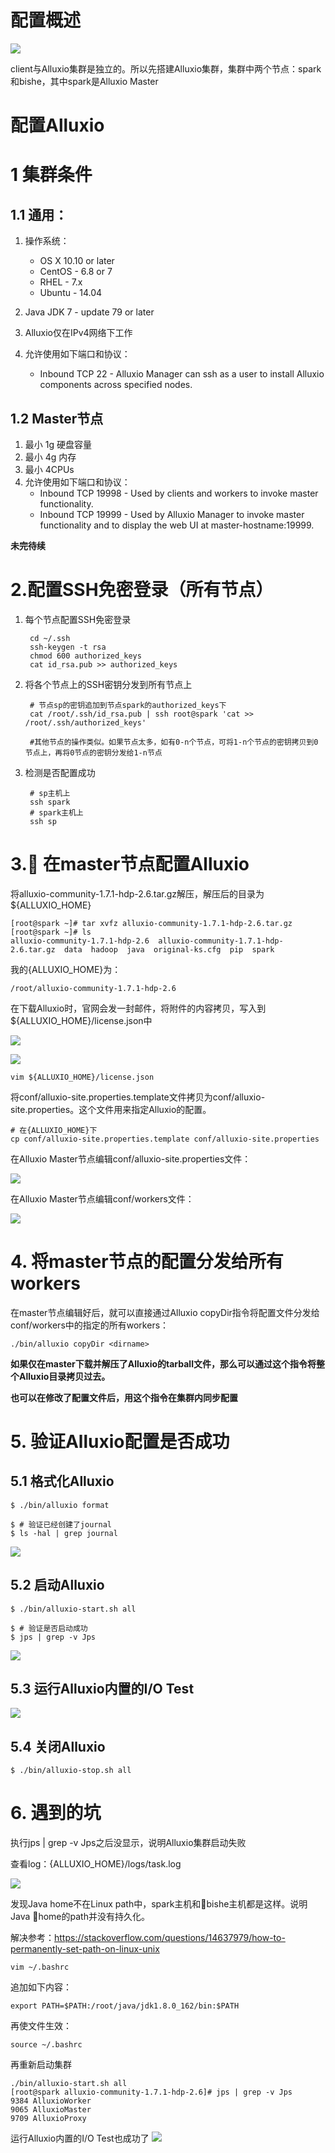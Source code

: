 
# 配置概述

![](http://ww1.sinaimg.cn/large/005N2p5vly1frmglx0qzaj30wg0cewfy.jpg)

client与Alluxio集群是独立的。所以先搭建Alluxio集群，集群中两个节点：spark和bishe，其中spark是Alluxio Master

# 配置Alluxio

# 1 集群条件

## 1.1 通用：

1. 操作系统：

    - OS X 10.10 or later
    - CentOS - 6.8 or 7
    - RHEL - 7.x
    - Ubuntu - 14.04

2. Java JDK 7 - update 79 or later

3. Alluxio仅在IPv4网络下工作

4. 允许使用如下端口和协议：

    - Inbound TCP 22 - Alluxio Manager can ssh as a user to install Alluxio components across specified nodes.


## 1.2 Master节点

1. 最小 1g 硬盘容量
2. 最小 4g 内存
3. 最小 4CPUs
4. 允许使用如下端口和协议：
    - Inbound TCP 19998 - Used by clients and workers to invoke master functionality.
    - Inbound TCP 19999 - Used by Alluxio Manager to invoke master functionality and to display the web UI at master-hostname:19999.

**未完待续**

# 2.配置SSH免密登录（所有节点）

1. 每个节点配置SSH免密登录

        cd ~/.ssh
        ssh-keygen -t rsa
        chmod 600 authorized_keys
        cat id_rsa.pub >> authorized_keys

2. 将各个节点上的SSH密钥分发到所有节点上

        # 节点sp的密钥追加到节点spark的authorized_keys下
        cat /root/.ssh/id_rsa.pub | ssh root@spark 'cat >> /root/.ssh/authorized_keys'

        #其他节点的操作类似。如果节点太多，如有0-n个节点，可将1-n个节点的密钥拷贝到0节点上，再将0节点的密钥分发给1-n节点

3. 检测是否配置成功

        # sp主机上
        ssh spark
        # spark主机上
        ssh sp

# 3. 在master节点配置Alluxio

将alluxio-community-1.7.1-hdp-2.6.tar.gz解压，解压后的目录为${ALLUXIO_HOME}

    [root@spark ~]# tar xvfz alluxio-community-1.7.1-hdp-2.6.tar.gz
    [root@spark ~]# ls
    alluxio-community-1.7.1-hdp-2.6  alluxio-community-1.7.1-hdp-2.6.tar.gz  data  hadoop  java  original-ks.cfg  pip  spark

我的{ALLUXIO_HOME}为：

    /root/alluxio-community-1.7.1-hdp-2.6


在下载Alluxio时，官网会发一封邮件，将附件的内容拷贝，写入到${ALLUXIO_HOME}/license.json中

![](http://ww1.sinaimg.cn/large/005N2p5vly1frm9qpi788j32801e0dz0.jpg)

![](http://ww1.sinaimg.cn/large/005N2p5vly1frm9su30v0j312g0gawh3.jpg)

    vim ${ALLUXIO_HOME}/license.json

将conf/alluxio-site.properties.template文件拷贝为conf/alluxio-site.properties。这个文件用来指定Alluxio的配置。

    # 在{ALLUXIO_HOME}下
    cp conf/alluxio-site.properties.template conf/alluxio-site.properties

在Alluxio Master节点编辑conf/alluxio-site.properties文件：

![](http://ww1.sinaimg.cn/large/005N2p5vly1frmfzjq5waj32801co7nb.jpg)

在Alluxio Master节点编辑conf/workers文件：

![](http://ww1.sinaimg.cn/large/005N2p5vly1frmg2dyhlgj32801coakf.jpg)

# 4. 将master节点的配置分发给所有workers

在master节点编辑好后，就可以直接通过Alluxio copyDir指令将配置文件分发给conf/workers中的指定的所有workers：

    ./bin/alluxio copyDir <dirname>


**如果仅在master下载并解压了Alluxio的tarball文件，那么可以通过这个指令将整个Alluxio目录拷贝过去。**

**也可以在修改了配置文件后，用这个指令在集群内同步配置**

# 5. 验证Alluxio配置是否成功

## 5.1 格式化Alluxio

    $ ./bin/alluxio format

    $ # 验证已经创建了journal
    $ ls -hal | grep journal

![](http://ww1.sinaimg.cn/large/005N2p5vly1frmgcfaczij32801co1kx.jpg)


## 5.2 启动Alluxio

    $ ./bin/alluxio-start.sh all

    $ # 验证是否启动成功
    $ jps | grep -v Jps

![](http://ww1.sinaimg.cn/large/005N2p5vly1frmgfg6ty9j32801cox46.jpg)


## 5.3 运行Alluxio内置的I/O Test

![](http://ww1.sinaimg.cn/large/005N2p5vly1frmgh14ry6j32801co7wh.jpg)


## 5.4 关闭Alluxio

    $ ./bin/alluxio-stop.sh all





# 6. 遇到的坑

执行jps | grep -v Jps之后没显示，说明Alluxio集群启动失败

查看log：{ALLUXIO_HOME}/logs/task.log

![](http://ww1.sinaimg.cn/large/005N2p5vly1frmfcy1fj0j32801coe5n.jpg)

发现Java home不在Linux path中，spark主机和bishe主机都是这样。说明Java home的path并没有持久化。

解决参考：https://stackoverflow.com/questions/14637979/how-to-permanently-set-path-on-linux-unix

    vim ~/.bashrc

追加如下内容：

    export PATH=$PATH:/root/java/jdk1.8.0_162/bin:$PATH

再使文件生效：

    source ~/.bashrc

再重新启动集群

    ./bin/alluxio-start.sh all
    [root@spark alluxio-community-1.7.1-hdp-2.6]# jps | grep -v Jps
    9384 AlluxioWorker
    9065 AlluxioMaster
    9709 AlluxioProxy

运行Alluxio内置的I/O Test也成功了
![](http://ww1.sinaimg.cn/large/005N2p5vly1frmfijmmkij32801cob29.jpg)



